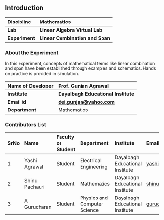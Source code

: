 ## Introduction


<b>Discipline | <b>Mathematics
:--|:--|
<b> Lab | <b> Linear Algebra Virtual Lab
<b> Experiment|     <b> Linear Combination and Span

### About the Experiment 

In this experiment, concepts of mathematical terms like linear combination and span have been established through examples and schematics. Hands on practice is provided in simulation. 

<b>Name of Developer | <b> Prof. Gunjan Agrawal
:--|:--|
<b> Institute | <b>  Dayalbagh Educational Institute
<b> Email id|     <b>  dei.gunjan@yahoo.com
<b> Department |  Mathematics

### Contributors List

SrNo | Name | Faculty or Student | Department| Institute | Email id
:--|:--|:--|:--|:--|:--|
1 | Yashi Agrawal | Student | Electrical Engineering | Dayalbagh Educational Institute | yashi03902@gmail.com
2 | Shinu Pachauri | Student | Mathematics | Dayalbagh Educational Institute | shinupachouri520@gmail.com
3 | A Gurucharan| Student | Physics and Computer Science | Dayalbagh Educational Institute | gurucharan1027@gmail.com

